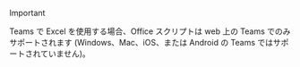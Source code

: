 > [!IMPORTANT]
> Teams で Excel を使用する場合、Office スクリプトは web 上の Teams でのみサポートされます (Windows、Mac、iOS、または Android の Teams ではサポートされていません)。
